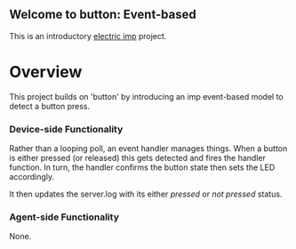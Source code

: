 ## Welcome to button: Event-based ##


This is an introductory [electric imp](http://electricimp.com) project.
# Overview #

This project builds on 'button' by introducing an imp event-based model to detect a button press. 

### Device-side Functionality  ###
Rather than a looping poll, an event handler manages things. When a button is either pressed (or released) this gets detected and fires the handler function. In turn, the handler confirms the button state then sets the LED accordingly.

 It then updates the server.log with its either *pressed* or *not pressed* status.
### Agent-side Functionality  ###
None.
